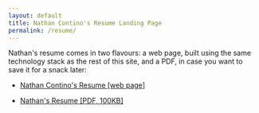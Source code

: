 ```yaml
---
layout: default
title: Nathan Contino's Resume Landing Page
permalink: /resume/
---
```


<p>
Nathan's resume comes in two flavours: a web page, built using the same technology stack as the rest of this site, and a PDF, in case you want to save it for a snack later:
</p>

<ul>
<li><p><a href="/resume-html/" target="_blank">Nathan Contino's Resume [web page]</a></p></li>
<li><p><a href="https://raw.githubusercontent.com/nathan-contino/images/main/images/Nathan Contino's Resume.pdf">Nathan's Resume [PDF, 100KB]</a></p></li>
</ul>


